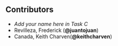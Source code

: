 ## Contributors

- _Add your name here in Task C_
- Revilleza, Frederick (**@juantojuan**)
- Canada, Keith Charven(**@keithcharven**)